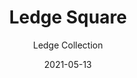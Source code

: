 ---
subtitle: "Ledge Collection"
image_secondary: "img/dfe618c93633fb714e5d7a17694ad534ecf3583e-2400x1200.png"
description: "LEDge%u2019s%20beauty%20lies%20in%20the%20economy%20of%20its%20form.%20Ledge%u2019s%20clean-cut%20design%2C%20drawn%20up%20as%20an%20intersection%20between%20two%20geometric%20planes%2C%20fits%20nicely%20into%20a%20range%20of%20settings.%20Its%20flexibility%20extends%20further%20in%20options%20of%20upward%20or%20downward%20installation%20and%20an%20array%20of%20surface%20finishes.%A0"
category: "Sconces"
designer: "Rbw"
tags: 
  - "Sconces"
title: "Ledge Square"
href: "https://rbw.com/products/ledge-square/pc30-30-120_tr_line"
image_primary: "img/LD-S_default.jpg"
manufacturer: "Rich Brilliant Willing"
slug: "/manufacturers/rbw/sconces/rbw-ledge-square"
date: "2021-05-13"
---